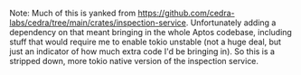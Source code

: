 Note: Much of this is yanked from https://github.com/cedra-labs/cedra/tree/main/crates/inspection-service. Unfortunately adding a dependency on that meant bringing in the whole Aptos codebase, including stuff that would require me to enable tokio unstable (not a huge deal, but just an indicator of how much extra code I'd be bringing in). So this is a stripped down, more tokio native version of the inspection service.
